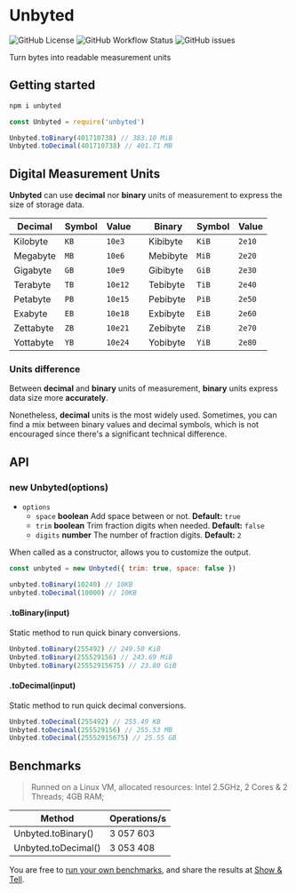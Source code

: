 # Unbyted

![GitHub License](https://img.shields.io/github/license/santosned/unbyted?style=flat&colorA=black&colorB=black)
![GitHub Workflow Status](https://img.shields.io/github/actions/workflow/status/santosned/unbyted/node.js.yml?style=flat&colorA=black&colorB=black)
![GitHub issues](https://img.shields.io/github/issues/santosned/unbyted?style=flat&colorA=black&colorB=black)

Turn bytes into readable measurement units

## Getting started

```sh
npm i unbyted
```

```js
const Unbyted = require('unbyted')

Unbyted.toBinary(401710738) // 383.10 MiB
Unbyted.toDecimal(401710738) // 401.71 MB
```

## Digital Measurement Units

**Unbyted** can use **decimal** nor **binary** units of measurement to express the size of storage data.

| Decimal   | Symbol | Value   |     | Binary   | Symbol | Value  |
| --------- | ------ | ------- | --- | -------- | ------ | ------ |
| Kilobyte  | `KB`   | `10e3`  |     | Kibibyte | `KiB`  | `2e10` |
| Megabyte  | `MB`   | `10e6`  |     | Mebibyte | `MiB`  | `2e20` |
| Gigabyte  | `GB`   | `10e9`  |     | Gibibyte | `GiB`  | `2e30` |
| Terabyte  | `TB`   | `10e12` |     | Tebibyte | `TiB`  | `2e40` |
| Petabyte  | `PB`   | `10e15` |     | Pebibyte | `PiB`  | `2e50` |
| Exabyte   | `EB`   | `10e18` |     | Exbibyte | `EiB`  | `2e60` |
| Zettabyte | `ZB`   | `10e21` |     | Zebibyte | `ZiB`  | `2e70` |
| Yottabyte | `YB`   | `10e24` |     | Yobibyte | `YiB`  | `2e80` |

### Units difference

Between **decimal** and **binary** units of measurement, **binary** units express data size more **accurately**.

Nonetheless, **decimal** units is the most widely used. Sometimes, you can find a mix between binary values and decimal symbols, which is not encouraged since there's a significant technical difference.

## API

### new Unbyted(options)

- `options`
  - `space` **boolean** Add space between or not. **Default:** `true`
  - `trim` **boolean** Trim fraction digits when needed. **Default:** `false`
  - `digits` **number** The number of fraction digits. **Default:** `2`

When called as a constructor, allows you to customize the output.

```js
const unbyted = new Unbyted({ trim: true, space: false })

unbyted.toBinary(10240) // 10KB
unbyted.toDecimal(10000) // 10KB
```

#### .toBinary(input)

Static method to run quick binary conversions.

```js
Unbyted.toBinary(255492) // 249.50 KiB
Unbyted.toBinary(255529156) // 243.69 MiB
Unbyted.toBinary(25552915675) // 23.80 GiB
```

#### .toDecimal(input)

Static method to run quick decimal conversions.

```js
Unbyted.toDecimal(255492) // 255.49 KB
Unbyted.toDecimal(255529156) // 255.53 MB
Unbyted.toDecimal(25552915675) // 25.55 GB
```

## Benchmarks

> Runned on a Linux VM, allocated resources: Intel 2.5GHz, 2 Cores & 2 Threads; 4GB RAM;

| Method              | Operations/s |
| ------------------- | ------------ |
| Unbyted.toBinary()  | 3 057 603    |
| Unbyted.toDecimal() | 3 053 408    |

You are free to [run your own benchmarks](docs/contributing/BENCHMARKS.md), and share the results at [Show & Tell](https://github.com/santosned/unbyted/discussions/categories/show-and-tell).
